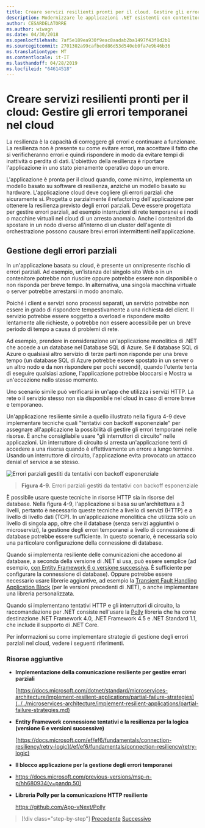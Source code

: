 ```yaml
---
title: Creare servizi resilienti pronti per il cloud. Gestire gli errori temporanei nel cloud
description: Modernizzare le applicazioni .NET esistenti con contenitori Windows e il Cloud di Azure | Creare servizi resilienti pronti per il cloud. Gestire gli errori temporanei nel cloud
author: CESARDELATORRE
ms.author: wiwagn
ms.date: 04/30/2018
ms.openlocfilehash: 7af5e189ea930f9eac8aadab2ba1497f43f8d2b1
ms.sourcegitcommit: 2701302a99cafbe0d86d53d540eb0fa7e9b46b36
ms.translationtype: MT
ms.contentlocale: it-IT
ms.lasthandoff: 04/28/2019
ms.locfileid: "64614518"
---
```

# <a name="build-resilient-services-ready-for-the-cloud-embrace-transient-failures-in-the-cloud"></a>Creare servizi resilienti pronti per il cloud: Gestire gli errori temporanei nel cloud

La resilienza è la capacità di correggere gli errori e continuare a funzionare. La resilienza non è presente su come evitare errori, ma accettare il fatto che si verificheranno errori e quindi rispondere in modo da evitare tempi di inattività o perdita di dati. L'obiettivo della resilienza è riportare l'applicazione in uno stato pienamente operativo dopo un errore.

L'applicazione è pronta per il cloud quando, come minimo, implementa un modello basato su software di resilienza, anziché un modello basato su hardware. L'applicazione cloud deve cogliere gli errori parziali che sicuramente si. Progetta o parzialmente il refactoring dell'applicazione per ottenere la resilienza previsto degli errori parziali. Deve essere progettata per gestire errori parziali, ad esempio interruzioni di rete temporanei e i nodi o macchine virtuali nel cloud di un arresto anomalo. Anche i contenitori da spostare in un nodo diverso all'interno di un cluster dell'agente di orchestrazione possono causare brevi errori intermittenti nell'applicazione.

## <a name="handling-partial-failure"></a>Gestione degli errori parziali

In un'applicazione basata su cloud, è presente un onnipresente rischio di errori parziali. Ad esempio, un'istanza del singolo sito Web o in un contenitore potrebbe non riuscire oppure potrebbe essere non disponibile o non risponda per breve tempo. In alternativa, una singola macchina virtuale o server potrebbe arrestarsi in modo anomalo.

Poiché i client e servizi sono processi separati, un servizio potrebbe non essere in grado di rispondere tempestivamente a una richiesta del client. Il servizio potrebbe essere soggetto a overload e rispondere molto lentamente alle richieste, o potrebbe non essere accessibile per un breve periodo di tempo a causa di problemi di rete.

Ad esempio, prendere in considerazione un'applicazione monolitica di .NET che accede a un database nel Database SQL di Azure. Se il database SQL di Azure o qualsiasi altro servizio di terze parti non risponde per una breve tempo (un database SQL di Azure potrebbe essere spostato in un server o un altro nodo e da non rispondere per pochi secondi), quando l'utente tenta di eseguire qualsiasi azione, l'applicazione potrebbe bloccarsi e Mostra w un'eccezione nello stesso momento.

Uno scenario simile può verificarsi in un'app che utilizza i servizi HTTP. La rete o il servizio stesso non sia disponibile nel cloud in caso di errore breve e temporaneo.

Un'applicazione resiliente simile a quello illustrato nella figura 4-9 deve implementare tecniche quali "tentativi con backoff esponenziale" per assegnare all'applicazione la possibilità di gestire gli errori temporanei nelle risorse. È anche consigliabile usare "gli interruttori di circuito" nelle applicazioni. Un interruttore di circuito si arresta un'applicazione tenti di accedere a una risorsa quando è effettivamente un errore a lungo termine. Usando un interruttore di circuito, l'applicazione evita provocato un attacco denial of service a se stesso.

![Errori parziali gestiti da tentativi con backoff esponenziale](./media/image9.png)

> **Figura 4-9.** Errori parziali gestiti da tentativi con backoff esponenziale

È possibile usare queste tecniche in risorse HTTP sia in risorse del database. Nella figura 4-9, l'applicazione si basa su un'architettura a 3 livelli, pertanto è necessario queste tecniche a livello di servizi (HTTP) e a livello di livello dati (TCP). In un'applicazione monolitica che utilizza solo un livello di singola app, oltre che il database (senza servizi aggiuntivi o microservizi), la gestione degli errori temporanei a livello di connessione di database potrebbe essere sufficiente. In questo scenario, è necessaria solo una particolare configurazione della connessione di database.

Quando si implementa resiliente delle comunicazioni che accedono al database, a seconda della versione di .NET si usa, può essere semplice (ad esempio, [con Entity Framework 6 o versione successiva](/ef/ef6/fundamentals/connection-resiliency/retry-logic). È sufficiente per configurare la connessione di database). Oppure potrebbe essere necessario usare librerie aggiuntive, ad esempio la [Transient Fault Handling Application Block](https://docs.microsoft.com/previous-versions/msp-n-p/hh680934(v=pandp.50)) (per le versioni precedenti di .NET), o anche implementare una libreria personalizzata.

Quando si implementano tentativi HTTP e gli interruttori di circuito, la raccomandazione per .NET consiste nell'usare la [Polly](https://github.com/App-vNext/Polly) libreria che ha come destinazione .NET Framework 4.0, .NET Framework 4.5 e .NET Standard 1.1, che include il supporto di .NET Core.

Per informazioni su come implementare strategie di gestione degli errori parziali nel cloud, vedere i seguenti riferimenti.

### <a name="additional-resources"></a>Risorse aggiuntive

- **Implementazione della comunicazione resiliente per gestire errori parziali**

    [https://docs.microsoft.com/dotnet/standard/microservices-architecture/implement-resilient-applications/partial-failure-strategies](../../microservices-architecture/implement-resilient-applications/partial-failure-strategies.md)

- **Entity Framework connessione tentativi e la resilienza per la logica (versione 6 e versioni successive)**

    [https://docs.microsoft.com/ef/ef6/fundamentals/connection-resiliency/retry-logic](/ef/ef6/fundamentals/connection-resiliency/retry-logic)

- **Il blocco applicazione per la gestione degli errori temporanei**

- <https://docs.microsoft.com/previous-versions/msp-n-p/hh680934(v=pandp.50)>

- **Libreria Polly per la comunicazione HTTP resiliente**

    https://github.com/App-vNext/Polly

>[!div class="step-by-step"]
>[Precedente](when-to-deploy-windows-containers-to-azure-container-service-kubernetes.md)
>[Successivo](modernize-your-apps-with-monitoring-and-telemetry.md)
